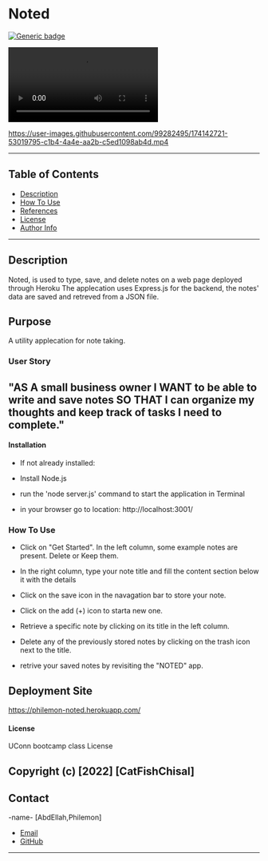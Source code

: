 # Noted

[![Generic badge](https://img.shields.io/badge/License-MIT-yellowgreen.svg)](https://shields.io/)

![Project Vedio](./public/assets/media/Noted.mp4)


https://user-images.githubusercontent.com/99282495/174142721-53019795-c1b4-4a4e-aa2b-c5ed1098ab4d.mp4

---

## Table of Contents

- [Description](#description)
- [How To Use](#how-to-use)
- [References](#references)
- [License](#license)
- [Author Info](#author-info)

---

## Description

Noted, is used to type, save, and delete notes on a web page deployed through Heroku The applecation uses Express.js for the backend, the notes' data are saved and retreved from a JSON file.

## Purpose

A utility applecation for note taking.

### User Story

"AS A small business owner I WANT to be able to write and save notes SO THAT I can organize my thoughts and keep track of tasks I need to complete."
---

#### Installation

* If not already installed:

 - Install Node.js

 - run the 'node server.js' command to start the application in Terminal 

 - in your browser go to location: http://localhost:3001/

### How To Use

- Click on "Get Started".
In the left column, some example notes are present. Delete or Keep them.

- In the right column, type your note title and fill the content section below it with the details

- Click on the save icon in the navagation bar to store your note.

- Click on the add (+) icon to starta new one.

- Retrieve a specific note by clicking on its title in the left column.

- Delete any of the previously stored notes by clicking on the trash icon next to the title.

- retrive your saved notes by revisiting the "NOTED" app.


## Deployment Site
[https://philemon-noted.herokuapp.com/
](https://philemon-noted.herokuapp.com/)
#### License

UConn bootcamp class License

Copyright (c) [2022] [CatFishChisal]
---

## Contact

-name- [AbdEllah,Philemon]

- [Email](:philemon.kirlles@gmail.com 'Email')
- [GitHub](https://github.com/PhilemonKirlles 'GitHub')
---
